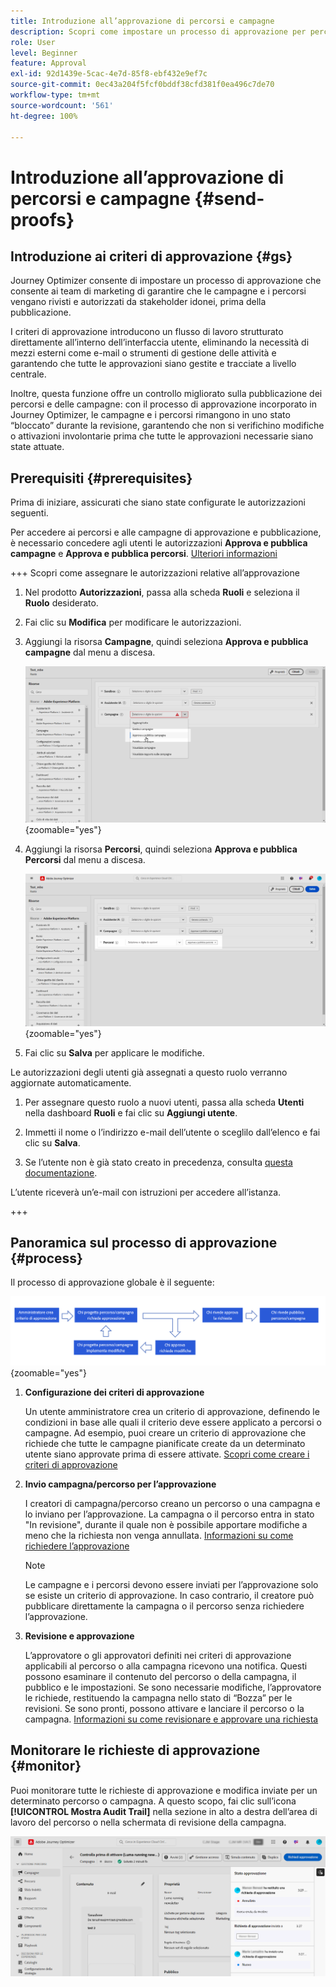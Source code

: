 ```yaml
---
title: Introduzione all’approvazione di percorsi e campagne
description: Scopri come impostare un processo di approvazione per percorsi e campagne.
role: User
level: Beginner
feature: Approval
exl-id: 92d1439e-5cac-4e7d-85f8-ebf432e9ef7c
source-git-commit: 0ec43a204f5fcf0bddf38cfd381f0ea496c7de70
workflow-type: tm+mt
source-wordcount: '561'
ht-degree: 100%

---
```


# Introduzione all’approvazione di percorsi e campagne {#send-proofs}

## Introduzione ai criteri di approvazione {#gs}

Journey Optimizer consente di impostare un processo di approvazione che consente ai team di marketing di garantire che le campagne e i percorsi vengano rivisti e autorizzati da stakeholder idonei, prima della pubblicazione.

I criteri di approvazione introducono un flusso di lavoro strutturato direttamente all’interno dell’interfaccia utente, eliminando la necessità di mezzi esterni come e-mail o strumenti di gestione delle attività e garantendo che tutte le approvazioni siano gestite e tracciate a livello centrale.

Inoltre, questa funzione offre un controllo migliorato sulla pubblicazione dei percorsi e delle campagne: con il processo di approvazione incorporato in Journey Optimizer, le campagne e i percorsi rimangono in uno stato “bloccato” durante la revisione, garantendo che non si verifichino modifiche o attivazioni involontarie prima che tutte le approvazioni necessarie siano state attuate.

## Prerequisiti {#prerequisites}

Prima di iniziare, assicurati che siano state configurate le autorizzazioni seguenti.

Per accedere ai percorsi e alle campagne di approvazione e pubblicazione, è necessario concedere agli utenti le autorizzazioni **Approva e pubblica campagne** e **Approva e pubblica percorsi**. [Ulteriori informazioni](../administration/permissions.md)

+++  Scopri come assegnare le autorizzazioni relative all’approvazione

1. Nel prodotto **Autorizzazioni**, passa alla scheda **Ruoli** e seleziona il **Ruolo** desiderato.

1. Fai clic su **Modifica** per modificare le autorizzazioni.

1. Aggiungi la risorsa **Campagne**, quindi seleziona **Approva e pubblica campagne** dal menu a discesa.

   ![](assets/permissions_approval.png){zoomable="yes"}

1. Aggiungi la risorsa **Percorsi**, quindi seleziona **Approva e pubblica Percorsi** dal menu a discesa.

   ![](assets/permissions_approval_2.png){zoomable="yes"}

1. Fai clic su **Salva** per applicare le modifiche.

Le autorizzazioni degli utenti già assegnati a questo ruolo verranno aggiornate automaticamente.

1. Per assegnare questo ruolo a nuovi utenti, passa alla scheda **Utenti** nella dashboard **Ruoli** e fai clic su **Aggiungi utente**.

1. Immetti il nome o l’indirizzo e-mail dell’utente o sceglilo dall’elenco e fai clic su **Salva**.

1. Se l’utente non è già stato creato in precedenza, consulta [questa documentazione](https://experienceleague.adobe.com/it/docs/experience-platform/access-control/abac/permissions-ui/users).

L’utente riceverà un’e-mail con istruzioni per accedere all’istanza.

+++

## Panoramica sul processo di approvazione {#process}

Il processo di approvazione globale è il seguente:

![](assets/approval-process.png){zoomable="yes"}

1. **Configurazione dei criteri di approvazione**

   Un utente amministratore crea un criterio di approvazione, definendo le condizioni in base alle quali il criterio deve essere applicato a percorsi o campagne. Ad esempio, puoi creare un criterio di approvazione che richiede che tutte le campagne pianificate create da un determinato utente siano approvate prima di essere attivate. [Scopri come creare i criteri di approvazione](approval-policies.md)

1. **Invio campagna/percorso per l’approvazione**

   I creatori di campagna/percorso creano un percorso o una campagna e lo inviano per l’approvazione. La campagna o il percorso entra in stato &quot;In revisione&quot;, durante il quale non è possibile apportare modifiche a meno che la richiesta non venga annullata. [Informazioni su come richiedere l’approvazione](request-approval.md)

   >[!NOTE]
   >
   >Le campagne e i percorsi devono essere inviati per l’approvazione solo se esiste un criterio di approvazione. In caso contrario, il creatore può pubblicare direttamente la campagna o il percorso senza richiedere l’approvazione.

1. **Revisione e approvazione**

   L’approvatore o gli approvatori definiti nei criteri di approvazione applicabili al percorso o alla campagna ricevono una notifica. Questi possono esaminare il contenuto del percorso o della campagna, il pubblico e le impostazioni. Se sono necessarie modifiche, l’approvatore le richiede, restituendo la campagna nello stato di “Bozza” per le revisioni. Se sono pronti, possono attivare e lanciare il percorso o la campagna. [Informazioni su come revisionare e approvare una richiesta](review-approve-request.md)

## Monitorare le richieste di approvazione {#monitor}

Puoi monitorare tutte le richieste di approvazione e modifica inviate per un determinato percorso o campagna. A questo scopo, fai clic sull’icona **[!UICONTROL Mostra Audit Trail]** nella sezione in alto a destra dell’area di lavoro del percorso o nella schermata di revisione della campagna.

![](assets/monitor-requests.png)
